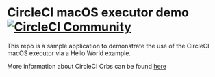 # CircleCI macOS executor demo [![CircleCI Community](https://img.shields.io/badge/community-CircleCI%20Discuss-343434.svg)](https://discuss.circleci.com/c/ecosystem/orbs)

This repo is a sample application to demonstrate the use of the CircleCI macOS executor via a Hello World example.

More information about CircleCI Orbs can be found [here](https://circleci.com/orbs/)
